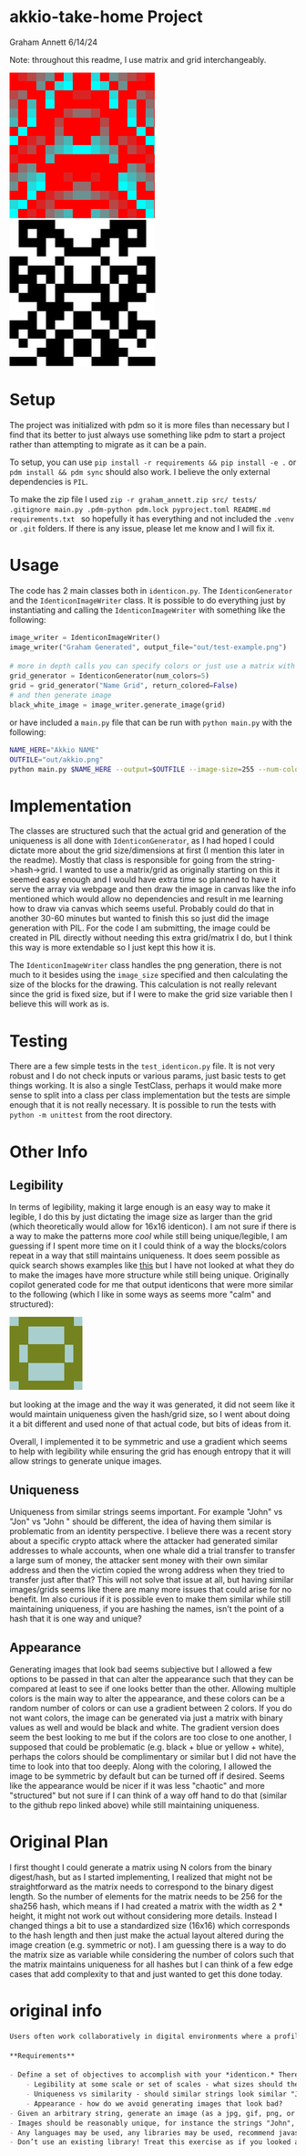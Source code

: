# akkio-take-home Project

Graham Annett
6/14/24

Note: throughout this readme, I use matrix and grid interchangeably.

![color image](./assets/color.png) ![bw image](./assets/bw.png)

# Setup
The project was initialized with pdm so it is more files than necessary but I find that its better to just always use something like pdm to start a project rather than attempting to migrate as it can be a pain.

To setup, you can use `pip install -r requirements && pip install -e .` or `pdm install && pdm sync` should also work. I believe the only external dependencies is `PIL`.

To make the zip file I used `zip -r graham_annett.zip src/ tests/ .gitignore main.py .pdm-python pdm.lock pyproject.toml README.md requirements.txt ` so hopefully it has everything and not included the `.venv` or `.git` folders. If there is any issue, please let me know and I will fix it.

# Usage

The code has 2 main classes both in `identicon.py`.  The `IdenticonGenerator` and the `IdenticonImageWriter` class.
It is possible to do everything just by instantiating and calling the `IdenticonImageWriter` with something like the following:

```python
image_writer = IdenticonImageWriter()
image_writer("Graham Generated", output_file="out/test-example.png")

# more in depth calls you can specify colors or just use a matrix with binary colors
grid_generator = IdenticonGenerator(num_colors=5)
grid = grid_generator("Name Grid", return_colored=False)
# and then generate image
black_white_image = image_writer.generate_image(grid)
```

or have included a `main.py` file that can be run with `python main.py` with the following:

```bash
NAME_HERE="Akkio NAME"
OUTFILE="out/akkio.png"
python main.py $NAME_HERE --output=$OUTFILE --image-size=255 --num-colors=8 --base-color-idx=2 --end-color-idx=6
```

# Implementation

The classes are structured such that the actual grid and generation of the uniqueness is all done with `IdenticonGenerator`, as I had hoped I could dictate more about the grid size/dimensions at first (I mention this later in the readme).  Mostly that class is responsible for going from the string->hash->grid.
I wanted to use a matrix/grid as originally starting on this it seemed easy enough and I would have extra time so planned to have it serve the array via webpage and then draw the image in canvas like the info mentioned which would allow no dependencies and result in me learning how to draw via canvas which seems useful. Probably could do that in another 30-60 minutes but wanted to finish this so just did the image generation with PIL. For the code I am submitting, the image could be created in PIL directly without needing this extra grid/matrix I do, but I think this way is more extendable so I just kept this how it is.

The `IdenticonImageWriter` class handles the png generation, there is not much to it besides using the `image_size` specified and then calculating the size of the blocks for the drawing.  This calculation is not really relevant since the grid is fixed size, but if I were to make the grid size variable then I believe this will work as is.


# Testing
There are a few simple tests in the `test_identicon.py` file.
It is not very robust and I do not check inputs or various params, just basic tests to get things working.  It is also a single TestClass, perhaps it would make more sense to split into a class per class implementation but the tests are simple enough that it is not really necessary.
It is possible to run the tests with `python -m unittest` from the root directory.


# Other Info

## Legibility

In terms of legibility, making it large enough is an easy way to make it legible, I do this by just dictating the image size as larger than the grid (which theoretically would allow for 16x16 identicon). I am not sure if there is a way to make the patterns more *cool* while still being unique/legible, I am guessing if I spent more time on it I could think of a way the blocks/colors repeat in a way that still maintains uniqueness. It does seem possible as quick search shows examples like [this](https://github.com/laurentpayot/minidenticons) but I have not looked at what they do to make the images have more structure while still being unique.
Originally copilot generated code for me that output identicons that were more similar to the following (which I like in some ways as seems more "calm" and structured):

![from copilot](./assets/copilot.png)

but looking at the image and the way it was generated, it did not seem like it would maintain uniqueness given the hash/grid size, so I went about doing it a bit different and used none of that actual code, but bits of ideas from it.

Overall, I implemented it to be symmetric and use a gradient which seems to help with legibility while ensuring the grid has enough entropy that it will allow strings to generate unique images.

## Uniqueness
Uniqueness from similar strings seems important.  For example "John" vs "Jon" vs "John " should be different, the idea of having them similar is problematic from an identity perspective.
I believe there was a recent story about a specific crypto attack where the attacker had generated similar addresses to whale accounts, when one whale did a trial transfer to transfer a large sum of money, the attacker sent money with their own similar address and then the victim copied the wrong address when they tried to transfer just after that? This will not solve that issue at all, but having similar images/grids seems like there are many more issues that could arise for no benefit.
Im also curious if it is possible even to make them similar while still maintaining uniqueness, if you are hashing the names, isn't the point of a hash that it is one way and unique?

## Appearance

Generating images that look bad seems subjective but I allowed a few options to be passed in that can alter the appearance such that they can be compared at least to see if one looks better than the other.
Allowing multiple colors is the main way to alter the appearance, and these colors can be a random number of colors or can use a gradient between 2 colors.  If you do not want colors, the image can be generated via just a matrix with binary values as well and would be black and white. The gradient version does seem the best looking to me but if the colors are too close to one another, I supposed that could be problematic (e.g. black + blue or yellow + white), perhaps the colors should be complimentary or similar but I did not have the time to look into that too deeply.
Along with the coloring, I allowed the image to be symmetric by default but can be turned off if desired.
Seems like the appearance would be nicer if it was less "chaotic" and more "structured" but not sure if I can think of a way off hand to do that (similar to the github repo linked above) while still maintaining uniqueness.

# Original Plan

I first thought I could generate a matrix using N colors from the binary digest/hash, but as I started implementing, I realized that might not be straightforward as the matrix needs to correspond to the binary digest length. So the number of elements for the matrix needs to be 256 for the sha256 hash, which means if I had created a matrix with the width as 2 * height, it might not work out without considering more details.  Instead I changed things a bit to use a standardized size (16x16) which corresponds to the hash length and then just make the actual layout altered during the image creation (e.g. symmetric or not).  I am guessing there is a way to do the matrix size as variable while considering the number of colors such that the matrix maintains uniqueness for all hashes but I can think of a few edge cases that add complexity to that and just wanted to get this done today.


# original info

```markdown
Users often work collaboratively in digital environments where a profile picture is not available. Some platforms have attempted to solve this problem with the creation of randomly generated, unique icons for each user ([github](https://github.blog/2013-08-14-identicons/), [slack](https://slack.zendesk.com/hc/article_attachments/360048182573/Screen_Shot_2019-10-01_at_5.08.29_PM.png), [ethereum wallets](https://github.com/ethereum/blockies)) sometimes called *Identicons*. Given an arbitrary string, create an image that can serve as a unique identifier for a user of a B2B productivity app like slack, notion, etc.

**Requirements**

- Define a set of objectives to accomplish with your *identicon.* There's no right or wrong answer here. Here are some hypothetical objectives:
    - Legibility at some scale or set of scales - what sizes should the icon be shown at?
    - Uniqueness vs similarity - should similar strings look similar "John" vs "Jon" or should they be different?
    - Appearance - how do we avoid generating images that look bad?
- Given an arbitrary string, generate an image (as a jpg, gif, png, or in a web page using canvas, webgl, or whatever other display strategy you prefer)
- Images should be reasonably unique, for instance the strings "John", "Jane", and "931D387731bBbC988B31220" should generate three distinct images
- Any languages may be used, any libraries may be used, recommend javascript or python
- Don’t use an existing library! Treat this exercise as if you looked at existing solutions and thought you could do better, and decided to write your own
```
